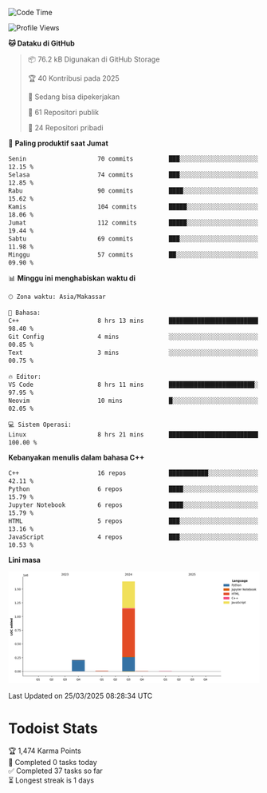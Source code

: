 <!--START_SECTION:waka-->
![Code Time](http://img.shields.io/badge/Code%20Time-154%20hrs%2050%20mins-blue)

![Profile Views](http://img.shields.io/badge/Profil%20dilihat-7-blue)

**🐱 Dataku di GitHub** 

> 📦 76.2 kB Digunakan di GitHub Storage 
 > 
> 🏆 40 Kontribusi pada 2025
 > 
> 💼 Sedang bisa dipekerjakan
 > 
> 📜 61 Repositori publik 
 > 
> 🔑 24 Repositori pribadi 
 > 
📅 **Paling produktif saat Jumat** 

```text
Senin                    70 commits          ███░░░░░░░░░░░░░░░░░░░░░░   12.15 % 
Selasa                   74 commits          ███░░░░░░░░░░░░░░░░░░░░░░   12.85 % 
Rabu                     90 commits          ████░░░░░░░░░░░░░░░░░░░░░   15.62 % 
Kamis                    104 commits         █████░░░░░░░░░░░░░░░░░░░░   18.06 % 
Jumat                    112 commits         █████░░░░░░░░░░░░░░░░░░░░   19.44 % 
Sabtu                    69 commits          ███░░░░░░░░░░░░░░░░░░░░░░   11.98 % 
Minggu                   57 commits          ██░░░░░░░░░░░░░░░░░░░░░░░   09.90 % 
```


📊 **Minggu ini menghabiskan waktu di** 

```text
🕑︎ Zona waktu: Asia/Makassar

💬 Bahasa: 
C++                      8 hrs 13 mins       █████████████████████████   98.40 % 
Git Config               4 mins              ░░░░░░░░░░░░░░░░░░░░░░░░░   00.85 % 
Text                     3 mins              ░░░░░░░░░░░░░░░░░░░░░░░░░   00.75 % 

🔥 Editor: 
VS Code                  8 hrs 11 mins       ████████████████████████░   97.95 % 
Neovim                   10 mins             █░░░░░░░░░░░░░░░░░░░░░░░░   02.05 % 

💻 Sistem Operasi: 
Linux                    8 hrs 21 mins       █████████████████████████   100.00 % 
```

**Kebanyakan menulis dalam bahasa C++** 

```text
C++                      16 repos            ███████████░░░░░░░░░░░░░░   42.11 % 
Python                   6 repos             ████░░░░░░░░░░░░░░░░░░░░░   15.79 % 
Jupyter Notebook         6 repos             ████░░░░░░░░░░░░░░░░░░░░░   15.79 % 
HTML                     5 repos             ███░░░░░░░░░░░░░░░░░░░░░░   13.16 % 
JavaScript               4 repos             ███░░░░░░░░░░░░░░░░░░░░░░   10.53 % 
```



**Lini masa**

![Lines of Code chart](https://raw.githubusercontent.com/yusuf601/yusuf601/main/assets/bar_graph.png)


 Last Updated on 25/03/2025 08:28:34 UTC
<!--END_SECTION:waka-->
# Todoist Stats

<!-- TODO-IST:START -->
🏆  1,474 Karma Points           
🌸  Completed 0 tasks today           
✅  Completed 37 tasks so far           
⏳  Longest streak is 1 days
<!-- TODO-IST:END -->
